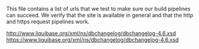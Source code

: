 This file contains a list of urls that we test to make sure our build pipelines can succeed. 
We verify that the site is available in general and that the http and https request pipelines work.

http://www.liquibase.org/xml/ns/dbchangelog/dbchangelog-4.6.xsd
https://www.liquibase.org/xml/ns/dbchangelog/dbchangelog-4.6.xsd
